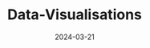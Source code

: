 ---
title: "Data-Visualisations"
date: 2024-03-21
end_date: "ongoing"
description: "Visual analysis of Thargoid signal patterns"
layout: visualisations-index
type: visualisations
status: "ongoing"
--- 